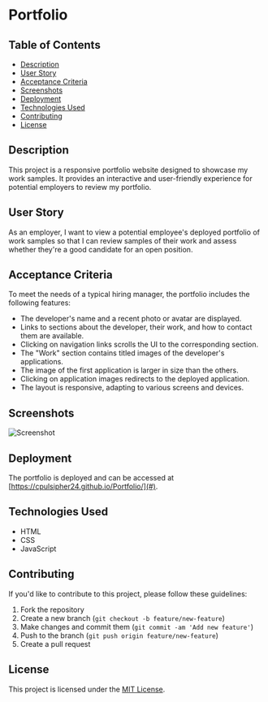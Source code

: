# Portfolio

## Table of Contents
- [Description](#description)
- [User Story](#user-story)
- [Acceptance Criteria](#acceptance-criteria)
- [Screenshots](#screenshots)
- [Deployment](#deployment)
- [Technologies Used](#technologies-used)
- [Contributing](#contributing)
- [License](#license)

## Description
This project is a responsive portfolio website designed to showcase my work samples. It provides an interactive and user-friendly experience for potential employers to review my portfolio.

## User Story
As an employer, I want to view a potential employee's deployed portfolio of work samples so that I can review samples of their work and assess whether they're a good candidate for an open position.

## Acceptance Criteria
To meet the needs of a typical hiring manager, the portfolio includes the following features:
- The developer's name and a recent photo or avatar are displayed.
- Links to sections about the developer, their work, and how to contact them are available.
- Clicking on navigation links scrolls the UI to the corresponding section.
- The "Work" section contains titled images of the developer's applications.
- The image of the first application is larger in size than the others.
- Clicking on application images redirects to the deployed application.
- The layout is responsive, adapting to various screens and devices.

## Screenshots
![Screenshot](./Portfolio/Images/screenshotshot.jpg)

## Deployment
The portfolio is deployed and can be accessed at [https://cpulsipher24.github.io/Portfolio/](#).

## Technologies Used
- HTML
- CSS
- JavaScript

## Contributing
If you'd like to contribute to this project, please follow these guidelines:
1. Fork the repository
2. Create a new branch (`git checkout -b feature/new-feature`)
3. Make changes and commit them (`git commit -am 'Add new feature'`)
4. Push to the branch (`git push origin feature/new-feature`)
5. Create a pull request

## License
This project is licensed under the [MIT License](LICENSE).
